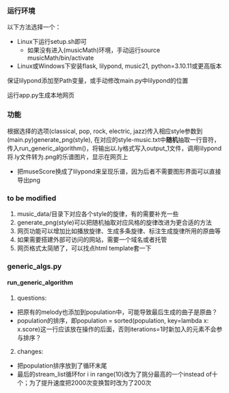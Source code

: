 ### 运行环境
以下方法选择一个：
- Linux下运行setup.sh即可
  - 如果没有进入(musicMath)环境，手动运行source musicMath/bin/activate
- Linux或Windows下安装flask, lilypond, music21, python=3.10.11或更高版本

保证lilypond添加至Path变量，或手动修改main.py中lilypond的位置

运行app.py生成本地网页

### 功能
根据选择的选项(classical, pop, rock, electric, jazz)传入相应style参数到(main.py)generate_png(style), 在对应的style-music.txt中**随机**抽取一行音符，传入run_generic_algorithm()，将输出以.ly格式写入output_1文件，调用lilypond将.ly文件转为.png的乐谱图片，显示在网页上
- 把museScore换成了lilypond来呈现乐谱，因为后者不需要图形界面可以直接导出png

### to be modified
1. music_data/目录下对应各个style的旋律，有的需要补充一些
2. generate_png(style)可以把随机抽取对应风格的旋律改进为更合适的方法
3. 网页功能可以增加比如播放旋律、生成多条旋律、标注生成旋律所用的原曲等
4. 如果需要搭建外部可访问的网站，需要一个域名或者托管
5. 网页格式太简陋了，可以找点html template套一下

### generic_algs.py
#### run_generic_algorithm
1. questions:
- 把原有的melody也添加到population中，可能导致最后生成的曲子是原曲？
- population的排序，即population = sorted(population, key=lambda x: x.score)这一行应该放在操作的后面，否则iterations=1时新加入的元素不会参与排序？
2. changes:
- 把population排序放到了循环末尾
- 最后的stream_list循环for i in range(10)改为了挑分最高的一个instead of十个；为了提升速度把2000次变换暂时改为了200次